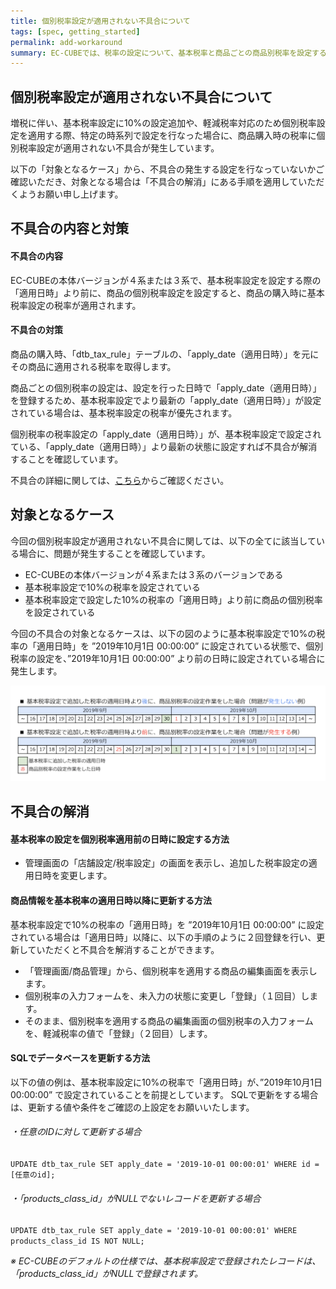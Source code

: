 ```yaml
---
title: 個別税率設定が適用されない不具合について
tags: [spec, getting_started]
permalink: add-workaround
summary: EC-CUBEでは、税率の設定について、基本税率と商品ごとの商品別税率を設定することができます。
---
```


## 個別税率設定が適用されない不具合について

増税に伴い、基本税率設定に10%の設定追加や、軽減税率対応のため個別税率設定を適用する際、特定の時系列で設定を行なった場合に、商品購入時の税率に個別税率設定が適用されない不具合が発生しています。

以下の「対象となるケース」から、不具合の発生する設定を行なっていないかご確認いただき、対象となる場合は「不具合の解消」にある手順を適用していただくようお願い申し上げます。

## 不具合の内容と対策

#### 不具合の内容

EC-CUBEの本体バージョンが４系または３系で、基本税率設定を設定する際の「適用日時」より前に、商品の個別税率設定を設定すると、商品の購入時に基本税率設定の税率が適用されます。

#### 不具合の対策

商品の購入時、「dtb_tax_rule」テーブルの、「apply_date（適用日時）」を元にその商品に適用される税率を取得します。

商品ごとの個別税率の設定は、設定を行った日時で「apply_date（適用日時）」を登録するため、基本税率設定でより最新の「apply_date（適用日時）」が設定されている場合は、基本税率設定の税率が優先されます。

個別税率の税率設定の「apply_date（適用日時）」が、基本税率設定で設定されている、「apply_date（適用日時）」より最新の状態に設定すれば不具合が解消することを確認しています。

不具合の詳細に関しては、[こちら](https://github.com/EC-CUBE/ec-cube/issues/4330)からご確認ください。

## 対象となるケース

今回の個別税率設定が適用されない不具合に関しては、以下の全てに該当している場合に、問題が発生することを確認しています。

- EC-CUBEの本体バージョンが４系または３系のバージョンである
- 基本税率設定で10%の税率を設定されている
- 基本税率設定で設定した10%の税率の「適用日時」より前に商品の個別税率を設定されている

今回の不具合の対象となるケースは、以下の図のように基本税率設定で10%の税率の「適用日時」を ”2019年10月1日 00:00:00” に設定されている状態で、個別税率の設定を、”2019年10月1日 00:00:00” より前の日時に設定されている場合に発生します。

![](/images/tax_setting_time_series.png)

## 不具合の解消

#### 基本税率の設定を個別税率適用前の日時に設定する方法

- 管理画面の「店舗設定/税率設定」の画面を表示し、追加した税率設定の適用日時を変更します。



#### 商品情報を基本税率の適用日時以降に更新する方法

基本税率設定で10%の税率の「適用日時」を ”2019年10月1日 00:00:00” に設定されている場合は「適用日時」以降に、以下の手順のように２回登録を行い、更新していただくと不具合を解消することができます。

- 「管理画面/商品管理」から、個別税率を適用する商品の編集画面を表示します。
- 個別税率の入力フォームを、未入力の状態に変更し「登録」（１回目）します。
- そのまま、個別税率を適用する商品の編集画面の個別税率の入力フォームを、軽減税率の値で「登録」（２回目）します。


#### SQLでデータベースを更新する方法

以下の値の例は、基本税率設定に10%の税率で「適用日時」が、”2019年10月1日 00:00:00” で設定されていることを前提としています。
SQLで更新をする場合は、更新する値や条件をご確認の上設定をお願いいたします。

###### ・任意のIDに対して更新する場合

`UPDATE dtb_tax_rule SET apply_date = '2019-10-01 00:00:01' WHERE id = [任意のid];`

###### ・「products_class_id」がNULLでないレコードを更新する場合

`UPDATE dtb_tax_rule SET apply_date = '2019-10-01 00:00:01' WHERE products_class_id IS NOT NULL;`

*※ EC-CUBEのデフォルトの仕様では、基本税率設定で登録されたレコードは、「products_class_id」がNULLで登録されます。*
